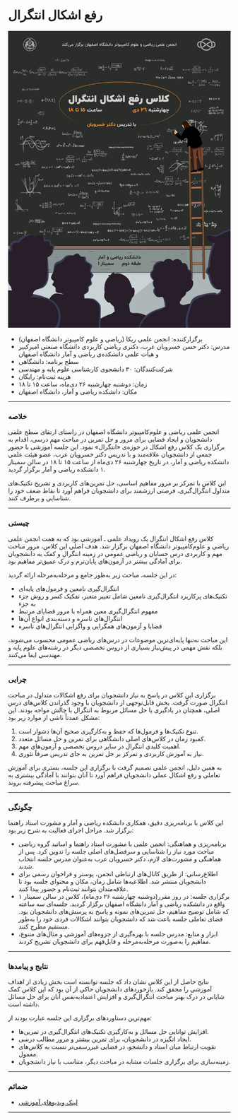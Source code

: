 # رفع اشکال انتگرال

![alt text](./statics/poster.integration.workshop.jpg)



- برگزارکننده: انجمن علمی ریکا (ریاضی و علوم کامپیوتر دانشگاه اصفهان)
- مدرس: دکتر حسن خسرویان عرب، دکتری ریاضی کاربردی دانشگاه صنعتی امیرکبیر و هیأت علمی دانشکده‌ی ریاضی و آمار دانشگاه اصفهان 
- سطح برنامه: دانشگاهی
- شرکت‌کنندگان: ۳۰ دانشجوی کارشناسی علوم پایه و مهندسی
- هزینه ثبت‌نام: رایگان
- زمان: دوشنبه چهارشنبه ۲۶ دی‌ماه، ساعت ۱۵ تا ۱۸
- مکان: دانشکده ریاضی و آمار، دانشگاه اصفهان


---

### خلاصه  
انجمن علمی ریاضی و علوم‌کامپیوتر دانشگاه اصفهان در راستای ارتقای سطح علمی دانشجویان و ایجاد فضایی برای مرور و حل تمرین در مباحث مهم درسی، اقدام به برگزاری یک کلاس رفع اشکال در حوزه‌ی «انتگرال» نمود. این جلسه آموزشی با حضور جمعی از دانشجویان علاقه‌مند و با تدریس دکتر خسرویان عرب، عضو هیئت علمی دانشکده ریاضی و آمار، در تاریخ چهارشنبه ۲۶ دی‌ماه از ساعت ۱۵ تا ۱۸ در سالن سمینار ۱ دانشکده ریاضی و آمار برگزار گردید.

این کلاس با تمرکز بر مرور مفاهیم اساسی، حل تمرین‌های کاربردی و تشریح تکنیک‌های متداول انتگرال‌گیری، فرصتی ارزشمند برای دانشجویان فراهم آورد تا نقاط ضعف خود را شناسایی و برطرف کنند.

---

### چیستی  
کلاس رفع اشکال انتگرال یک رویداد علمی ـ آموزشی بود که به همت انجمن علمی ریاضی و علوم‌کامپیوتر دانشگاه اصفهان برگزار شد. هدف اصلی این کلاس، مرور مباحث مهم و کاربردی درس حسابان و ریاضی عمومی در زمینه انتگرال و کمک به دانشجویان برای آمادگی بیشتر در آزمون‌های پایان‌ترم و درک عمیق‌تر مفاهیم بود.

در این جلسه، مباحث زیر به‌طور جامع و مرحله‌به‌مرحله ارائه گردید:

* انتگرال‌گیری نامعین و فرمول‌های پایه‌ای
* تکنیک‌های پرکاربرد انتگرال‌گیری نامعین شامل تغییر متغیر، تفکیک کسر و روش جزء به جزء
* مفهوم انتگرال‌گیری معین همراه با مرور قضایای مرتبط
* انتگرال‌های ناسره و دسته‌بندی انواع آن‌ها
* قضایا و آزمون‌های همگرایی و واگرایی انتگرال‌های ناسره

این مباحث نه‌تنها پایه‌ای‌ترین موضوعات در درس‌های ریاضی عمومی محسوب می‌شوند، بلکه نقش مهمی در پیش‌نیاز بسیاری از دروس تخصصی دیگر در رشته‌های علوم پایه و مهندسی ایفا می‌کنند.

---

### چرایی  
برگزاری این کلاس در پاسخ به نیاز دانشجویان برای رفع اشکالات متداول در مباحث انتگرال صورت گرفت.
بخش قابل‌توجهی از دانشجویان با وجود گذراندن کلاس‌های درس اصلی، همچنان در یادگیری یا حل مسائل مربوط به انتگرال با چالش مواجه بودند. این مشکل عمدتاً ناشی از موارد زیر بود:

1. تنوع تکنیک‌ها و فرمول‌ها که حفظ و به‌کارگیری صحیح آن‌ها دشوار است.
2. کمبود زمان در کلاس‌های اصلی دانشگاهی برای تمرین و حل مسائل متعدد.
3. اهمیت کلیدی انتگرال در سایر دروس تخصصی و آزمون‌های مهم.
4. نیاز به آموزش کاربردی و تمرکز بر حل تمرین به جای تدریس صرفاً تئوری.

به همین دلیل، انجمن علمی تصمیم گرفت با برگزاری این جلسه، بستری برای آموزش تعاملی و رفع اشکال عملی دانشجویان فراهم آورد تا آنان بتوانند با آمادگی بیشتری به سراغ مباحث پیشرفته بروند.

---

### چگونگی
این کلاس با برنامه‌ریزی دقیق، همکاری دانشکده ریاضی و آمار و مشورت استاد راهنما برگزار شد. مراحل اجرای فعالیت به شرح زیر بود:

* برنامه‌ریزی و هماهنگی: انجمن علمی با مشورت استاد راهتما و اساتید گروه ریاضی مباحث مورد نیاز را شناسایی و سرفصل‌های اصلی جلسه را تدوین کرد. پس از هماهنگی‌ و مشورت‌های لازم، دکتر خسرویان عرب به‌عنوان مدرس جلسه انتخاب شدند.
* اطلاع‌رسانی: از طریق کانال‌های ارتباطی انجمن، پوستر و فراخوان رسمی برای دانشجویان منتشر شد. اطلاعیه‌ها شامل زمان، مکان و محتوای جلسه بود تا علاقه‌مندان بتوانند ثبت‌نام و حضور پیدا کنند.
* برگزاری جلسه: در روز مقرر(دوشنبه چهارشنبه ۲۶ دی‌ماه)، کلاس در سالن سمینار ۱ واقع در دانشکده ریاضی و آمار دانشگاه اصفهان برگزار گردید. جلسه‌ای سه ساعته که شامل توضیح مفاهیم، حل تمرین‌های نمونه و پاسخ به پرسش‌های دانشجویان بود. فضای تعاملی جلسه باعث شد که دانشجویان بتوانند اشکالات فردی خود را به‌طور مستقیم مطرح کنند.
* ابزار و منابع: مدرس جلسه با بهره‌گیری از جزوه‌های آموزشی و مثال‌های متنوع، مفاهیم را به‌صورت مرحله‌به‌مرحله و قابل‌فهم برای دانشجویان تشریح کردند.

---

### نتایج و پیامدها
نتایج حاصل از این کلاس نشان داد که جلسه توانسته است بخش زیادی از اهداف آموزشی را محقق کند. بازخوردهای دانشجویان حاکی از آن بود که این کلاس کمک شایانی در درک بهتر مباحث انتگرال‌گیری و افزایش اعتمادبه‌نفس آنان برای حل مسائل داشته است.

مهم‌ترین دستاورد‌های برگزاری این جلسه عبارت بودند از:

* افزایش توانایی حل مسائل و به‌کارگیری تکنیک‌های انتگرال‌گیری در تمرین‌ها.
* ایجاد انگیزه در دانشجویان، برای تمرین بیشتر و مرور مطالب درسی.
* تقویت ارتباط میان استاد و دانشجو، در فضایی غیررسمی‌تر نسبت به کلاس‌های معمول.
* زمینه‌سازی برای برگزاری جلسات مشابه در مباحث دیگر، متناسب با نیاز دانشجویان.

---

### ضمائم 
- [لینک ویدیوهای آموزشی](../Events/integration.md)

---



